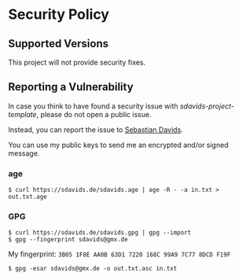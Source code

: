 <!--
SPDX-FileCopyrightText: © 2025 Sebastian Davids <sdavids@gmx.de>
SPDX-License-Identifier: Apache-2.0
-->

# Security Policy

## Supported Versions

This project will not provide security fixes.

## Reporting a Vulnerability

In case you think to have found a security issue with
_sdavids-project-template_, please do not open a public issue.

Instead, you can report the issue to [Sebastian Davids](mailto:sdavids@gmx.de).

You can use my public keys to send me an encrypted and/or signed message.

### age

```shell
$ curl https://sdavids.de/sdavids.age | age -R - -a in.txt > out.txt.age
```

### GPG

```shell
$ curl https://sdavids.de/sdavids.gpg | gpg --import
$ gpg --fingerprint sdavids@gmx.de
```

My fingerprint: `3B05 1F8E AA0B 63D1 7220 168C 99A9 7C77 8DCD F19F`

```shell
$ gpg -esar sdavids@gmx.de -o out.txt.asc in.txt
```
